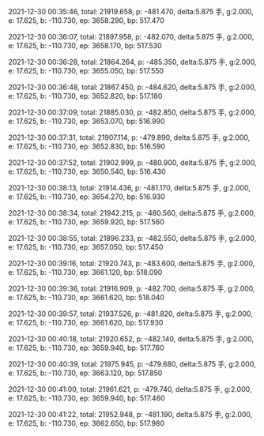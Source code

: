 2021-12-30 00:35:46, total: 21919.658, p: -481.470, delta:5.875 手, g:2.000, e: 17.625, b: -110.730, ep: 3658.290, bp: 517.470

2021-12-30 00:36:07, total: 21897.958, p: -482.070, delta:5.875 手, g:2.000, e: 17.625, b: -110.730, ep: 3658.170, bp: 517.530

2021-12-30 00:36:28, total: 21864.264, p: -485.350, delta:5.875 手, g:2.000, e: 17.625, b: -110.730, ep: 3655.050, bp: 517.550

2021-12-30 00:36:48, total: 21867.450, p: -484.620, delta:5.875 手, g:2.000, e: 17.625, b: -110.730, ep: 3652.820, bp: 517.180

2021-12-30 00:37:09, total: 21885.030, p: -482.850, delta:5.875 手, g:2.000, e: 17.625, b: -110.730, ep: 3653.070, bp: 516.990

2021-12-30 00:37:31, total: 21907.114, p: -479.890, delta:5.875 手, g:2.000, e: 17.625, b: -110.730, ep: 3652.830, bp: 516.590

2021-12-30 00:37:52, total: 21902.999, p: -480.900, delta:5.875 手, g:2.000, e: 17.625, b: -110.730, ep: 3650.540, bp: 516.430

2021-12-30 00:38:13, total: 21914.436, p: -481.170, delta:5.875 手, g:2.000, e: 17.625, b: -110.730, ep: 3654.270, bp: 516.930

2021-12-30 00:38:34, total: 21942.215, p: -480.560, delta:5.875 手, g:2.000, e: 17.625, b: -110.730, ep: 3659.920, bp: 517.560

2021-12-30 00:38:55, total: 21896.233, p: -482.550, delta:5.875 手, g:2.000, e: 17.625, b: -110.730, ep: 3657.050, bp: 517.450

2021-12-30 00:39:16, total: 21920.743, p: -483.600, delta:5.875 手, g:2.000, e: 17.625, b: -110.730, ep: 3661.120, bp: 518.090

2021-12-30 00:39:36, total: 21916.909, p: -482.700, delta:5.875 手, g:2.000, e: 17.625, b: -110.730, ep: 3661.620, bp: 518.040

2021-12-30 00:39:57, total: 21937.526, p: -481.820, delta:5.875 手, g:2.000, e: 17.625, b: -110.730, ep: 3661.620, bp: 517.930

2021-12-30 00:40:18, total: 21920.652, p: -482.140, delta:5.875 手, g:2.000, e: 17.625, b: -110.730, ep: 3659.940, bp: 517.760

2021-12-30 00:40:39, total: 21975.945, p: -479.680, delta:5.875 手, g:2.000, e: 17.625, b: -110.730, ep: 3663.120, bp: 517.850

2021-12-30 00:41:00, total: 21961.621, p: -479.740, delta:5.875 手, g:2.000, e: 17.625, b: -110.730, ep: 3659.940, bp: 517.460

2021-12-30 00:41:22, total: 21952.948, p: -481.190, delta:5.875 手, g:2.000, e: 17.625, b: -110.730, ep: 3662.650, bp: 517.980